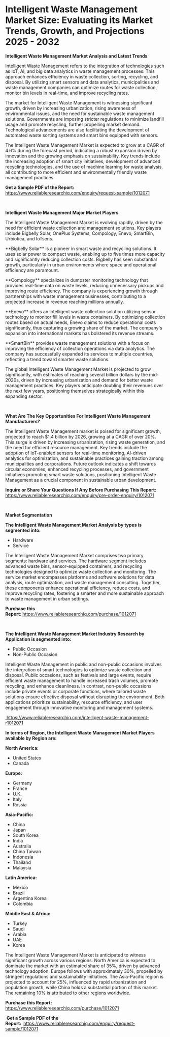 <p><h1>Intelligent Waste Management Market Size: Evaluating its Market Trends, Growth, and Projections 2025 - 2032</h1></p><p><strong>Intelligent Waste Management Market Analysis and Latest Trends</strong></p>
<p><p>Intelligent Waste Management refers to the integration of technologies such as IoT, AI, and big data analytics in waste management processes. This approach enhances efficiency in waste collection, sorting, recycling, and disposal. By utilizing smart sensors and data analytics, municipalities and waste management companies can optimize routes for waste collection, monitor bin levels in real-time, and improve recycling rates.</p><p>The market for Intelligent Waste Management is witnessing significant growth, driven by increasing urbanization, rising awareness of environmental issues, and the need for sustainable waste management solutions. Governments are imposing stricter regulations to minimize landfill usage and promote recycling, further propelling market demand. Technological advancements are also facilitating the development of automated waste sorting systems and smart bins equipped with sensors.</p><p>The Intelligent Waste Management Market is expected to grow at a CAGR of 4.6% during the forecast period, indicating a robust expansion driven by innovation and the growing emphasis on sustainability. Key trends include the increasing adoption of smart city initiatives, development of advanced recycling technologies, and the use of machine learning for waste analysis, all contributing to more efficient and environmentally friendly waste management practices.</p></p>
<p><strong>Get a Sample PDF of the Report:&nbsp;</strong> <a href="https://www.reliableresearchiq.com/enquiry/request-sample/1012071?utm_campaign=2288&utm_medium=2&utm_source=Github&utm_content=ia&utm_term=17042025&utm_id=intelligent-waste-management">https://www.reliableresearchiq.com/enquiry/request-sample/1012071</a></p>
<p>&nbsp;</p>
<p><strong>Intelligent Waste Management Major Market Players</strong></p>
<p><p>The Intelligent Waste Management Market is evolving rapidly, driven by the need for efficient waste collection and management solutions. Key players include Bigbelly Solar, OnePlus Systems, Compology, Enevo, SmartBin, Urbiotica, and IoTsens. </p><p>**Bigbelly Solar** is a pioneer in smart waste and recycling solutions. It uses solar power to compact waste, enabling up to five times more capacity and significantly reducing collection costs. Bigbelly has seen substantial growth, particularly in urban environments where space and operational efficiency are paramount. </p><p>**Compology** specializes in dumpster monitoring technology that provides real-time data on waste levels, reducing unnecessary pickups and improving route efficiency. The company is experiencing growth through partnerships with waste management businesses, contributing to a projected increase in revenue reaching millions annually.</p><p>**Enevo** offers an intelligent waste collection solution utilizing sensor technology to monitor fill levels in waste containers. By optimizing collection routes based on actual needs, Enevo claims to reduce operational costs significantly, thus capturing a growing share of the market. The company's expansion into international markets has bolstered its revenue streams.</p><p>**SmartBin** provides waste management solutions with a focus on improving the efficiency of collection operations via data analytics. The company has successfully expanded its services to multiple countries, reflecting a trend toward smarter waste solutions.</p><p>The global Intelligent Waste Management Market is projected to grow significantly, with estimates of reaching several billion dollars by the mid-2020s, driven by increasing urbanization and demand for better waste management practices. Key players anticipate doubling their revenues over the next few years, positioning themselves strategically within this expanding sector.</p></p>
<p>&nbsp;</p>
<p><strong>What Are The Key Opportunities For Intelligent Waste Management Manufacturers?</strong></p>
<p><p>The Intelligent Waste Management market is poised for significant growth, projected to reach $1.4 billion by 2026, growing at a CAGR of over 20%. This surge is driven by increasing urbanization, rising waste generation, and the need for efficient resource management. Key trends include the adoption of IoT-enabled sensors for real-time monitoring, AI-driven analytics for optimization, and sustainable practices gaining traction among municipalities and corporations. Future outlook indicates a shift towards circular economies, enhanced recycling processes, and government initiatives promoting smart waste solutions, positioning Intelligent Waste Management as a crucial component in sustainable urban development.</p></p>
<p><strong>Inquire or Share Your Questions If Any Before Purchasing This Report:</strong> <a href="https://www.reliableresearchiq.com/enquiry/pre-order-enquiry/1012071?utm_campaign=2288&utm_medium=2&utm_source=Github&utm_content=ia&utm_term=17042025&utm_id=intelligent-waste-management">https://www.reliableresearchiq.com/enquiry/pre-order-enquiry/1012071</a></p>
<p>&nbsp;</p>
<p><strong>Market Segmentation</strong></p>
<p><strong>The Intelligent Waste Management Market Analysis by types is segmented into:</strong></p>
<p><ul><li>Hardware</li><li>Service</li></ul></p>
<p><p>The Intelligent Waste Management Market comprises two primary segments: hardware and services. The hardware segment includes advanced waste bins, sensor-equipped containers, and recycling technologies designed to optimize waste collection and monitoring. The service market encompasses platforms and software solutions for data analysis, route optimization, and waste management consulting. Together, these components enhance operational efficiency, reduce costs, and improve recycling rates, fostering a smarter and more sustainable approach to waste management in urban settings.</p></p>
<p><strong>Purchase this Report:&nbsp;</strong><a href="https://www.reliableresearchiq.com/purchase/1012071?utm_campaign=2288&utm_medium=2&utm_source=Github&utm_content=ia&utm_term=17042025&utm_id=intelligent-waste-management">https://www.reliableresearchiq.com/purchase/1012071</a></p>
<p>&nbsp;</p>
<p><strong>The Intelligent Waste Management Market Industry Research by Application is segmented into:</strong></p>
<p><ul><li>Public Occasion</li><li>Non-Public Occasion</li></ul></p>
<p><p>Intelligent Waste Management in public and non-public occasions involves the integration of smart technologies to optimize waste collection and disposal. Public occasions, such as festivals and large events, require efficient waste management to handle increased trash volumes, promote recycling, and enhance cleanliness. In contrast, non-public occasions include private events or corporate functions, where tailored waste solutions ensure effective disposal without disrupting the environment. Both applications prioritize sustainability, resource efficiency, and user engagement through innovative monitoring and management systems.</p></p>
<p><a href="https://www.reliableresearchiq.com/intelligent-waste-management-r1012071?utm_campaign=2288&utm_medium=2&utm_source=Github&utm_content=ia&utm_term=17042025&utm_id=intelligent-waste-management">&nbsp;https://www.reliableresearchiq.com/intelligent-waste-management-r1012071</a></p>
<p><strong>In terms of Region, the Intelligent Waste Management Market Players available by Region are:</strong></p>
<p>
    <p> <strong> North America: </strong>
        <ul>
            <li>United States</li>
            <li>Canada</li>
        </ul>
        </p> 
    <p> <strong> Europe: </strong>
        <ul>
            <li>Germany</li>
            <li>France</li>
            <li>U.K.</li>
            <li>Italy</li>
            <li>Russia</li>
        </ul>
        </p> 
    <p> <strong> Asia-Pacific: </strong>
        <ul>
            <li>China</li>
            <li>Japan</li>
            <li>South Korea</li>
            <li>India</li>
            <li>Australia</li>
            <li>China Taiwan</li>
            <li>Indonesia</li>
            <li>Thailand</li>
            <li>Malaysia</li>
        </ul>
        </p> 
    <p> <strong> Latin America: </strong>
        <ul>
            <li>Mexico</li>
            <li>Brazil</li>
            <li>Argentina Korea</li>
            <li>Colombia</li>
        </ul>
        </p> 
    <p> <strong> Middle East & Africa: </strong>
        <ul>
            <li>Turkey</li>
            <li>Saudi</li>
            <li>Arabia</li>
            <li>UAE</li>
            <li>Korea</li>
        </ul>
    </p>
    </p>
<p><p>The Intelligent Waste Management Market is anticipated to witness significant growth across various regions. North America is expected to dominate the market with an estimated share of 35%, driven by advanced technology adoption. Europe follows with approximately 30%, propelled by stringent regulations and sustainability initiatives. The Asia-Pacific region is projected to account for 25%, influenced by rapid urbanization and population growth, while China holds a substantial portion of this market. The remaining 10% is attributed to other regions worldwide.</p></p>
<p><strong>Purchase this Report: </strong><a href="https://www.reliableresearchiq.com/purchase/1012071?utm_campaign=2288&utm_medium=2&utm_source=Github&utm_content=ia&utm_term=17042025&utm_id=intelligent-waste-management">https://www.reliableresearchiq.com/purchase/1012071</a></p>
<p>&nbsp;<strong>Get a Sample PDF of the Report:&nbsp;&nbsp;</strong><a href="https://www.reliableresearchiq.com/enquiry/request-sample/1012071?utm_campaign=2288&utm_medium=2&utm_source=Github&utm_content=ia&utm_term=17042025&utm_id=intelligent-waste-management">https://www.reliableresearchiq.com/enquiry/request-sample/1012071</a></p>
<p><strong></strong></p>
<p><p></p><p></p><p></p></p>